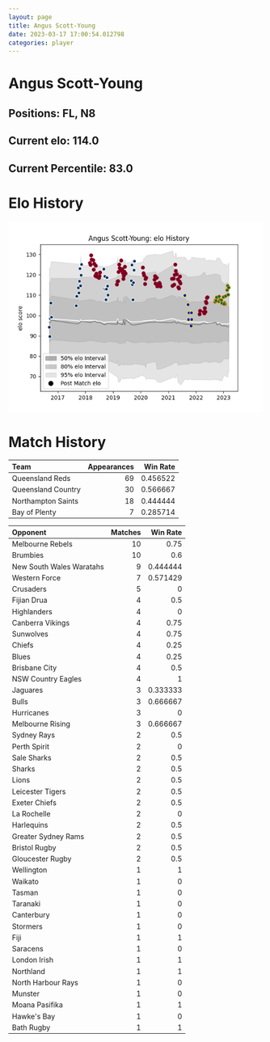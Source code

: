 ```yaml
---  
layout: page  
title: Angus Scott-Young  
date: 2023-03-17 17:00:54.012798  
categories: player  
---
```

# Angus Scott-Young

## Positions: FL, N8

## Current elo: 114.0

## Current Percentile: 83.0

# Elo History


![elo history](history_AngusScott-Young.png)
# Match History


| Team               |   Appearances |   Win Rate |
|:-------------------|--------------:|-----------:|
| Queensland Reds    |            69 |   0.456522 |
| Queensland Country |            30 |   0.566667 |
| Northampton Saints |            18 |   0.444444 |
| Bay of Plenty      |             7 |   0.285714 |

| Opponent                 |   Matches |   Win Rate |
|:-------------------------|----------:|-----------:|
| Melbourne Rebels         |        10 |   0.75     |
| Brumbies                 |        10 |   0.6      |
| New South Wales Waratahs |         9 |   0.444444 |
| Western Force            |         7 |   0.571429 |
| Crusaders                |         5 |   0        |
| Fijian Drua              |         4 |   0.5      |
| Highlanders              |         4 |   0        |
| Canberra Vikings         |         4 |   0.75     |
| Sunwolves                |         4 |   0.75     |
| Chiefs                   |         4 |   0.25     |
| Blues                    |         4 |   0.25     |
| Brisbane City            |         4 |   0.5      |
| NSW Country Eagles       |         4 |   1        |
| Jaguares                 |         3 |   0.333333 |
| Bulls                    |         3 |   0.666667 |
| Hurricanes               |         3 |   0        |
| Melbourne Rising         |         3 |   0.666667 |
| Sydney Rays              |         2 |   0.5      |
| Perth Spirit             |         2 |   0        |
| Sale Sharks              |         2 |   0.5      |
| Sharks                   |         2 |   0.5      |
| Lions                    |         2 |   0.5      |
| Leicester Tigers         |         2 |   0.5      |
| Exeter Chiefs            |         2 |   0.5      |
| La Rochelle              |         2 |   0        |
| Harlequins               |         2 |   0.5      |
| Greater Sydney Rams      |         2 |   0.5      |
| Bristol Rugby            |         2 |   0.5      |
| Gloucester Rugby         |         2 |   0.5      |
| Wellington               |         1 |   1        |
| Waikato                  |         1 |   0        |
| Tasman                   |         1 |   0        |
| Taranaki                 |         1 |   0        |
| Canterbury               |         1 |   0        |
| Stormers                 |         1 |   0        |
| Fiji                     |         1 |   1        |
| Saracens                 |         1 |   0        |
| London Irish             |         1 |   1        |
| Northland                |         1 |   1        |
| North Harbour Rays       |         1 |   0        |
| Munster                  |         1 |   0        |
| Moana Pasifika           |         1 |   1        |
| Hawke's Bay              |         1 |   0        |
| Bath Rugby               |         1 |   1        |